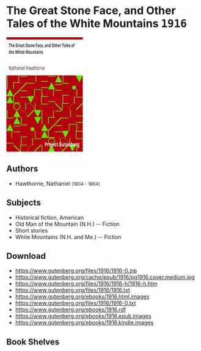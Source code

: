 # The Great Stone Face, and Other Tales of the White Mountains <kbd>1916</kbd>

![](./cover.medium.jpg "")

## Authors


 - Hawthorne, Nathaniel <small>(1804 - 1864)</small>

## Subjects


 - Historical fiction, American
 - Old Man of the Mountain (N.H.) -- Fiction
 - Short stories
 - White Mountains (N.H. and Me.) -- Fiction

## Download


 - https://www.gutenberg.org/files/1916/1916-0.zip
 - https://www.gutenberg.org/cache/epub/1916/pg1916.cover.medium.jpg
 - https://www.gutenberg.org/files/1916/1916-h/1916-h.htm
 - https://www.gutenberg.org/files/1916/1916.txt
 - https://www.gutenberg.org/ebooks/1916.html.images
 - https://www.gutenberg.org/files/1916/1916-0.txt
 - https://www.gutenberg.org/ebooks/1916.rdf
 - https://www.gutenberg.org/ebooks/1916.epub.images
 - https://www.gutenberg.org/ebooks/1916.kindle.images

## Book Shelves


